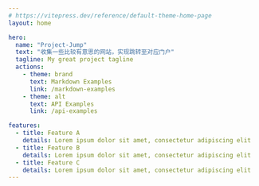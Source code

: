 ```yaml
---
# https://vitepress.dev/reference/default-theme-home-page
layout: home

hero:
  name: "Project-Jump"
  text: "收集一些比较有意思的网站，实现跳转至对应门户"
  tagline: My great project tagline
  actions:
    - theme: brand
      text: Markdown Examples
      link: /markdown-examples
    - theme: alt
      text: API Examples
      link: /api-examples

features:
  - title: Feature A
    details: Lorem ipsum dolor sit amet, consectetur adipiscing elit
  - title: Feature B
    details: Lorem ipsum dolor sit amet, consectetur adipiscing elit
  - title: Feature C
    details: Lorem ipsum dolor sit amet, consectetur adipiscing elit
---
```


